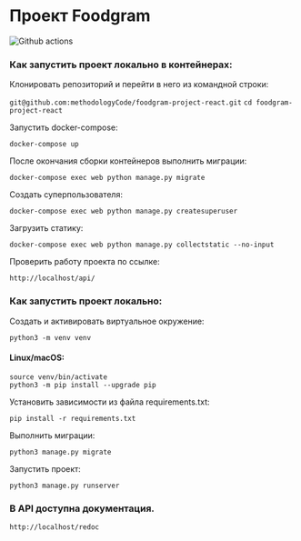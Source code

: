 # Проект Foodgram

![Github actions](https://github.com/methodologyCode/foodgram-project-react/actions/workflows/main.yml/badge.svg)


### Как запустить проект локально в контейнерах:

Клонировать репозиторий и перейти в него из командной строки:

``` git@github.com:methodologyCode/foodgram-project-react.git ``` 
``` cd foodgram-project-react ``` 

Запустить docker-compose:

```
docker-compose up

```

После окончания сборки контейнеров выполнить миграции:

```
docker-compose exec web python manage.py migrate

```

Создать суперпользователя:

```
docker-compose exec web python manage.py createsuperuser

```

Загрузить статику:

```
docker-compose exec web python manage.py collectstatic --no-input 

```

Проверить работу проекта по ссылке:

```
http://localhost/api/
```


### Как запустить проект локально:

Создать и активировать виртуальное окружение:

``` python3 -m venv venv ``` 

#### Linux/macOS:
``` source venv/bin/activate ```  
``` python3 -m pip install --upgrade pip ``` 

Установить зависимости из файла requirements.txt:

``` pip install -r requirements.txt ``` 

Выполнить миграции:

``` python3 manage.py migrate ``` 

Запустить проект:

``` python3 manage.py runserver ``` 

### В API доступна документация.

``` http://localhost/redoc ```



